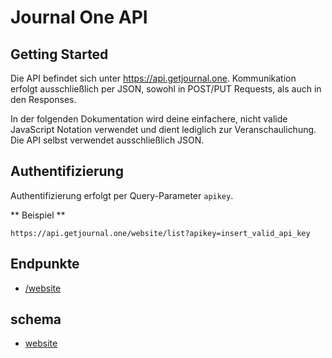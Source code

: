 # Journal One API

## Getting Started

Die API befindet sich unter https://api.getjournal.one. Kommunikation erfolgt ausschließlich per JSON, sowohl in POST/PUT Requests, als auch in den Responses.

In der folgenden Dokumentation wird deine einfachere, nicht valide JavaScript Notation verwendet und dient lediglich zur Veranschaulichung. Die API selbst verwendet ausschließlich JSON.


## Authentifizierung

Authentifizierung erfolgt per Query-Parameter `apikey`.

** Beispiel **

    https://api.getjournal.one/website/list?apikey=insert_valid_api_key


## Endpunkte

* [/website](endpoints/website.md)


## schema

* [website](schema/website)

